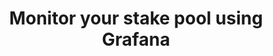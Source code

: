 ---
template: GuideDetailPage
title: Monitor your stake pool using Grafana
description: Configure your nodes to export metrics to be displayed on Grafana dashboards.
keywords: Stake Pool Operation, Raspberry Pi, ARM
icon: 📊
externalLink: https://armada-alliance.com/docs/stake-pool-guides/add-adapools-info-to-grafana
identities: 
    - id: tony-piada
      role: author
    - id: wael-ivie
      role: author
---